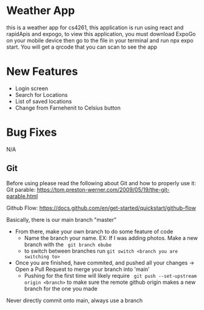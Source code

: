 # Weather App

this is a weather app for cs4261, this application is run using react and rapidApis and expogo, to view this application, you must download ExpoGo on your mobile device then go to the file
in your terminal and run npx expo start. You will get a qrcode that you can scan to see the app

# New Features

- Login screen
- Search for Locations
- List of saved locations
- Change from Farnehenit to Celsius button

# Bug Fixes

N/A

## Git

Before using please read the following about Git and how to properly use it:
Git parable: https://tom.preston-werner.com/2009/05/19/the-git-parable.html

Github Flow: https://docs.github.com/en/get-started/quickstart/github-flow

Basically, there is our main branch "master"
- From there, make your own branch to do some feature of code 
    - Name the branch your name. EX: If I was adding photos. Make a new branch with the ` git branch ebube`
    - to switch between branches run `git switch <branch you are switching to>`
- Once you are finished, have commited, and pushed all your changes -> Open a Pull Request to merge your branch into 'main'
    - Pushing for the first time will likely require ` git push --set-upstream origin <branch>` to make sure the remote github origin makes a new branch for the one you made

Never directly commit onto main, always use a branch 


